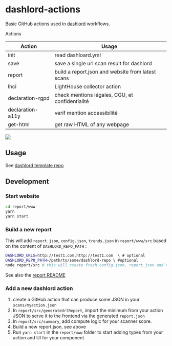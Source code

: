 # dashlord-actions

Basic GitHub actions used in [dashlord](https://github.com/socialgouv/dashlord) workflows.

Actions

| Action           | Usage                                             |
| ---------------- | ------------------------------------------------- |
| init             | read dashloard.yml                                |
| save             | save a single url scan result for dashlord        |
| report           | build a report.json and website from latest scans |
| lhci             | LightHouse collector action                       |
| declaration-rgpd | check mentions légales, CGU, et confidentialité   | 
| declaration-a11y | verif mention accessibilité                       |
| get-html         | get raw HTML of any webpage                       |


[![](./workflows.png)](https://excalidraw.com/#json=5097005936279552,BIdgMf7vmfpdFCKoCVegXg)

## Usage

See [dashlord template repo](https://github.com/socialgouv/dashlord)

## Development

### Start website

```sh
cd report/www
yarn
yarn start
```

### Build a new report

This will add `report.json`, `config.json`, `trends.json` in `report/www/src`
based on the content of `DASHLORD_REPO_PATH` :

```sh
DASHLORD_URLS=http://test1.com,http://test1.com  \ # optional
DASHLORD_REPO_PATH=/path/to/some/dashlord-repo \ #optional
node report/src # this will create fresh config.json, report.json and trends.json for the website
```

See also the [report README](./report/README.md)

### Add a new dashlord action

1. create a GitHub action that can produce some JSON in your `scans/myaction.json`
2. In `report/src/generateUrlReport`, import the minimum from your action JSON to serve it to the frontend via the generated `report.json`
3. In `report/src/summary`, add compute logic for your scanner score.
4. Build a new report.json, see above
5. Run `yarn start` in the `report/www` folder to start adding types from your action and UI for your component

